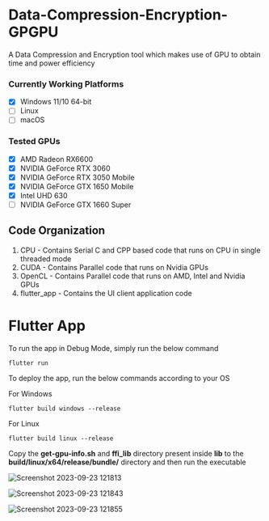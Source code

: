 # Data-Compression-Encryption-GPGPU
A Data Compression and Encryption tool which makes use of GPU to obtain time and power efficiency

### Currently Working Platforms ###

- [x] Windows 11/10 64-bit
- [ ] Linux
- [ ] macOS

### Tested GPUs

- [x] AMD Radeon RX6600
- [x] NVIDIA GeForce RTX 3060
- [x] NVIDIA GeForce RTX 3050 Mobile
- [x] NVIDIA GeForce GTX 1650 Mobile
- [x] Intel UHD 630
- [ ] NVIDIA GeForce GTX 1660 Super

## Code Organization ##
1. CPU - Contains Serial C and CPP based code that runs on CPU in single threaded mode
2. CUDA - Contains Parallel code that runs on Nvidia GPUs
3. OpenCL - Contains Parallel code that runs on AMD, Intel and Nvidia GPUs
4. flutter_app - Contains the UI client application code

# Flutter App #
To run the app in Debug Mode, simply run the below command
```shell
flutter run
```

To deploy the app, run the below commands according to your OS

For Windows
```shell
flutter build windows --release
```

For Linux
```shell
flutter build linux --release
```

Copy the **get-gpu-info.sh** and **ffi_lib** directory present inside **lib** to the **build/linux/x64/release/bundle/** directory and then run the executable


![Screenshot 2023-09-23 121813](https://github.com/AtharvNatu/Flutter-GPU-Detection/assets/66716779/b8ff8e60-642a-41a1-8bd1-a08cac3b62f8)

![Screenshot 2023-09-23 121843](https://github.com/AtharvNatu/Flutter-GPU-Detection/assets/66716779/7feb4c79-4eb5-497e-bd89-71f3f6780ade)

![Screenshot 2023-09-23 121855](https://github.com/AtharvNatu/Flutter-GPU-Detection/assets/66716779/54c80232-7bb6-4196-bde7-55b2d871faa5)

